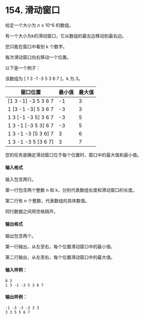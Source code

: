 # 154. 滑动窗口

给定一个大小为 *n* ≤ 10^6 的数组。 

有一个大小为k的滑动窗口，它从数组的最左边移动到最右边。 

您只能在窗口中看到 k 个数字。 

每次滑动窗口向右移动一个位置。 

以下是一个例子：

该数组为 [ 1 3 -1 -3 5 3 6 7 ]，k 为 3。

| 窗口位置            | 最小值 | 最大值 |
| ------------------- | ------ | ------ |
| [1 3 -1] -3 5 3 6 7 | -1     | 3      |
| 1 [3 -1 -3] 5 3 6 7 | -3     | 3      |
| 1 3 [-1 -3 5] 3 6 7 | -3     | 5      |
| 1 3 -1 [-3 5 3] 6 7 | -3     | 5      |
| 1 3 -1 -3 [5 3 6] 7 | 3      | 6      |
| 1 3 -1 -3 5 [3 6 7] | 3      | 7      |

您的任务是确定滑动窗口位于每个位置时，窗口中的最大值和最小值。

#### 输入格式

输入包含两行。 

第一行包含两个整数 n 和 k，分别代表数组长度和滑动窗口的长度。 

第二行有 n 个整数，代表数组的具体数值。

同行数据之间用空格隔开。

#### 输出格式

输出包含两个。

第一行输出，从左至右，每个位置滑动窗口中的最小值。

第二行输出，从左至右，每个位置滑动窗口中的最大值。

#### 输入样例：

```
8 3
1 3 -1 -3 5 3 6 7
```

#### 输出样例：

```
-1 -3 -3 -3 3 3
3 3 5 5 6 7
```